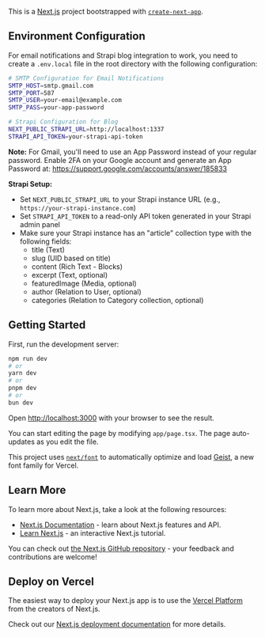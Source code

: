 This is a [Next.js](https://nextjs.org) project bootstrapped with [`create-next-app`](https://nextjs.org/docs/app/api-reference/cli/create-next-app).

## Environment Configuration

For email notifications and Strapi blog integration to work, you need to create a `.env.local` file in the root directory with the following configuration:

```bash
# SMTP Configuration for Email Notifications
SMTP_HOST=smtp.gmail.com
SMTP_PORT=587
SMTP_USER=your-email@example.com
SMTP_PASS=your-app-password

# Strapi Configuration for Blog
NEXT_PUBLIC_STRAPI_URL=http://localhost:1337
STRAPI_API_TOKEN=your-strapi-api-token
```

**Note:** For Gmail, you'll need to use an App Password instead of your regular password. Enable 2FA on your Google account and generate an App Password at: https://support.google.com/accounts/answer/185833

**Strapi Setup:**

-   Set `NEXT_PUBLIC_STRAPI_URL` to your Strapi instance URL (e.g., `https://your-strapi-instance.com`)
-   Set `STRAPI_API_TOKEN` to a read-only API token generated in your Strapi admin panel
-   Make sure your Strapi instance has an "article" collection type with the following fields:
    -   title (Text)
    -   slug (UID based on title)
    -   content (Rich Text - Blocks)
    -   excerpt (Text, optional)
    -   featuredImage (Media, optional)
    -   author (Relation to User, optional)
    -   categories (Relation to Category collection, optional)

## Getting Started

First, run the development server:

```bash
npm run dev
# or
yarn dev
# or
pnpm dev
# or
bun dev
```

Open [http://localhost:3000](http://localhost:3000) with your browser to see the result.

You can start editing the page by modifying `app/page.tsx`. The page auto-updates as you edit the file.

This project uses [`next/font`](https://nextjs.org/docs/app/building-your-application/optimizing/fonts) to automatically optimize and load [Geist](https://vercel.com/font), a new font family for Vercel.

## Learn More

To learn more about Next.js, take a look at the following resources:

-   [Next.js Documentation](https://nextjs.org/docs) - learn about Next.js features and API.
-   [Learn Next.js](https://nextjs.org/learn) - an interactive Next.js tutorial.

You can check out [the Next.js GitHub repository](https://github.com/vercel/next.js) - your feedback and contributions are welcome!

## Deploy on Vercel

The easiest way to deploy your Next.js app is to use the [Vercel Platform](https://vercel.com/new?utm_medium=default-template&filter=next.js&utm_source=create-next-app&utm_campaign=create-next-app-readme) from the creators of Next.js.

Check out our [Next.js deployment documentation](https://nextjs.org/docs/app/building-your-application/deploying) for more details.
